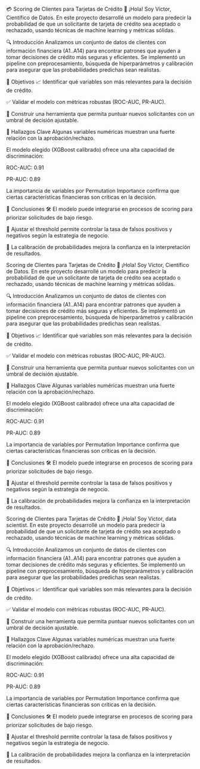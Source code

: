 💳 Scoring de Clientes para Tarjetas de Crédito
👋 ¡Hola! Soy Víctor, Científico de Datos.
En este proyecto desarrollé un modelo para predecir la probabilidad de que un solicitante de tarjeta de crédito sea aceptado o rechazado, usando técnicas de machine learning y métricas sólidas.

🔍 Introducción
Analizamos un conjunto de datos de clientes con información financiera (A1..A14) para encontrar patrones que ayuden a tomar decisiones de crédito más seguras y eficientes.
Se implementó un pipeline con preprocesamiento, búsqueda de hiperparámetros y calibración para asegurar que las probabilidades predichas sean realistas.

🎯 Objetivos
📈 Identificar qué variables son más relevantes para la decisión de crédito.

✅ Validar el modelo con métricas robustas (ROC-AUC, PR-AUC).

🤖 Construir una herramienta que permita puntuar nuevos solicitantes con un umbral de decisión ajustable.

📌 Hallazgos Clave
Algunas variables numéricas muestran una fuerte relación con la aprobación/rechazo.

El modelo elegido (XGBoost calibrado) ofrece una alta capacidad de discriminación:

ROC-AUC: 0.91

PR-AUC: 0.89

La importancia de variables por Permutation Importance confirma que ciertas características financieras son críticas en la decisión.

🚀 Conclusiones
🛠️ El modelo puede integrarse en procesos de scoring para priorizar solicitudes de bajo riesgo.

🎯 Ajustar el threshold permite controlar la tasa de falsos positivos y negativos según la estrategia de negocio.

🤝 La calibración de probabilidades mejora la confianza en la interpretación de resultados.

Scoring de Clientes para Tarjetas de Crédito
👋 ¡Hola! Soy Víctor, Científico de Datos.
En este proyecto desarrollé un modelo para predecir la probabilidad de que un solicitante de tarjeta de crédito sea aceptado o rechazado, usando técnicas de machine learning y métricas sólidas.

🔍 Introducción
Analizamos un conjunto de datos de clientes con información financiera (A1..A14) para encontrar patrones que ayuden a tomar decisiones de crédito más seguras y eficientes.
Se implementó un pipeline con preprocesamiento, búsqueda de hiperparámetros y calibración para asegurar que las probabilidades predichas sean realistas.

🎯 Objetivos
📈 Identificar qué variables son más relevantes para la decisión de crédito.

✅ Validar el modelo con métricas robustas (ROC-AUC, PR-AUC).

🤖 Construir una herramienta que permita puntuar nuevos solicitantes con un umbral de decisión ajustable.

📌 Hallazgos Clave
Algunas variables numéricas muestran una fuerte relación con la aprobación/rechazo.

El modelo elegido (XGBoost calibrado) ofrece una alta capacidad de discriminación:

ROC-AUC: 0.91

PR-AUC: 0.89

La importancia de variables por Permutation Importance confirma que ciertas características financieras son críticas en la decisión.

🚀 Conclusiones
🛠️ El modelo puede integrarse en procesos de scoring para priorizar solicitudes de bajo riesgo.

🎯 Ajustar el threshold permite controlar la tasa de falsos positivos y negativos según la estrategia de negocio.

🤝 La calibración de probabilidades mejora la confianza en la interpretación de resultados.

Scoring de Clientes para Tarjetas de Crédito
👋 ¡Hola! Soy Víctor, data scientist.
En este proyecto desarrollé un modelo para predecir la probabilidad de que un solicitante de tarjeta de crédito sea aceptado o rechazado, usando técnicas de machine learning y métricas sólidas.

🔍 Introducción
Analizamos un conjunto de datos de clientes con información financiera (A1..A14) para encontrar patrones que ayuden a tomar decisiones de crédito más seguras y eficientes.
Se implementó un pipeline con preprocesamiento, búsqueda de hiperparámetros y calibración para asegurar que las probabilidades predichas sean realistas.

🎯 Objetivos
📈 Identificar qué variables son más relevantes para la decisión de crédito.

✅ Validar el modelo con métricas robustas (ROC-AUC, PR-AUC).

🤖 Construir una herramienta que permita puntuar nuevos solicitantes con un umbral de decisión ajustable.

📌 Hallazgos Clave
Algunas variables numéricas muestran una fuerte relación con la aprobación/rechazo.

El modelo elegido (XGBoost calibrado) ofrece una alta capacidad de discriminación:

ROC-AUC: 0.91

PR-AUC: 0.89

La importancia de variables por Permutation Importance confirma que ciertas características financieras son críticas en la decisión.

🚀 Conclusiones
🛠️ El modelo puede integrarse en procesos de scoring para priorizar solicitudes de bajo riesgo.

🎯 Ajustar el threshold permite controlar la tasa de falsos positivos y negativos según la estrategia de negocio.

🤝 La calibración de probabilidades mejora la confianza en la interpretación de resultados.

